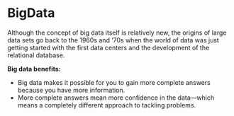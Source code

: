 # BigData

Although the concept of big data itself is relatively new, the origins of large data sets go back to the 1960s and ‘70s when the world of data was just getting started with the first data centers and the development of the relational database.

**Big data benefits:**

* Big data makes it possible for you to gain more complete answers because you have more information.
* More complete answers mean more confidence in the data—which means a completely different approach to tackling problems.
